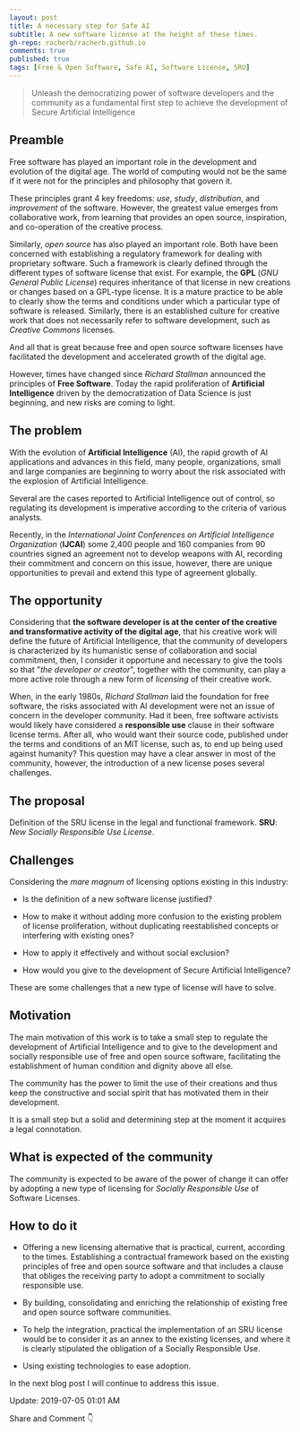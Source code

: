 ```yaml
---
layout: post
title: A necessary step for Safe AI
subtitle: A new software license at the height of these times.
gh-repo: racherb/racherb.github.io
comments: true
published: true
tags: [Free & Open Software, Safe AI, Software License, SRU]
---
```

> Unleash the democratizing power of software developers and the community as a fundamental first step to achieve the development of Secure Artificial Intelligence

## Preamble

Free software has played an important role in the development and evolution of the digital age. The world of computing would not be the same if it were not for the principles and philosophy that govern it.

These principles grant 4 key freedoms: *use*, *study*, *distribution*, and *improvement* of the software. However, the greatest value emerges from collaborative work, from learning that provides an open source, inspiration, and co-operation of the creative process.

Similarly, *open source* has also played an important role. Both have been concerned with establishing a regulatory framework for dealing with proprietary software. Such a framework is clearly defined through the different types of software license that exist. For example, the **GPL** (*GNU General Public License*) requires inheritance of that license in new creations or changes based on a GPL-type license. It is a mature practice to be able to clearly show the terms and conditions under which a particular type of software is released. Similarly, there is an established culture for creative work that does not necessarily refer to software development, such as *Creative Commons* licenses.

And all that is great because free and open source software licenses have facilitated the development and accelerated growth of the digital age.

However, times have changed since *Richard Stallman* announced the principles of **Free Software**. Today the rapid proliferation of **Artificial Intelligence** driven by the democratization of Data Science is just beginning, and new risks are coming to light.

## The problem

With the evolution of **Artificial Intelligence** (AI), the rapid growth of AI applications and advances in this field, many people, organizations, small and large companies are beginning to worry about the risk associated with the explosion of Artificial Intelligence.

Several are the cases reported to Artificial Intelligence out of control, so regulating its development is imperative according to the criteria of various analysts.

Recently, in the *International Joint Conferences on Artificial Intelligence Organization* (**IJCAI**) some 2,400 people and 160 companies from 90 countries signed an agreement not to develop weapons with AI, recording their commitment and concern on this issue, however, there are unique opportunities to prevail and extend this type of agreement globally.

## The opportunity

Considering that **the software developer is at the center of the creative and transformative activity of the digital age**, that his creative work will define the future of Artificial Intelligence, that the community of developers is characterized by its humanistic sense of collaboration and social commitment, then, I consider it opportune and necessary to give the tools so that "*the developer or creator*", together with the community, can play a more active role through a new form of *licensing* of their creative work.

When, in the early 1980s, *Richard Stallman* laid the foundation for free software, the risks associated with AI development were not an issue of concern in the developer community. Had it been, free software activists would likely have considered a **responsible use** clause in their software license terms. After all, who would want their source code, published under the terms and conditions of an MIT license, such as, to end up being used against humanity? This question may have a clear answer in most of the community, however, the introduction of a new license poses several challenges.

## The proposal

Definition of the SRU license in the legal and functional framework.
**SRU**: *New Socially Responsible Use License*.

## Challenges

Considering the *mare magnum* of licensing options existing in this industry:

- Is the definition of a new software license justified?

- How to make it without adding more confusion to the existing problem of license proliferation, without duplicating reestablished concepts or interfering with existing ones?

- How to apply it effectively and without social exclusion?

- How would you give to the development of Secure Artificial Intelligence?

These are some challenges that a new type of license will have to solve.

## Motivation

The main motivation of this work is to take a small step to regulate the development of Artificial Intelligence and to give to the development and socially responsible use of free and open source software, facilitating the establishment of human condition and dignity above all else.

The community has the power to limit the use of their creations and thus keep the constructive and social spirit that has motivated them in their development.

It is a small step but a solid and determining step at the moment it acquires a legal connotation.

## What is expected of the community

The community is expected to be aware of the power of change it can offer by adopting a new type of licensing for *Socially Responsible Use* of Software Licenses.

## How to do it

- Offering a new licensing alternative that is practical, current, according to the times. Establishing a contractual framework based on the existing principles of free and open source software and that includes a clause that obliges the receiving party to adopt a commitment to socially responsible use.

- By building, consolidating and enriching the relationship of existing free and open source software communities.

- To help the integration, practical the implementation of an SRU license would be to consider it as an annex to the existing licenses, and where it is clearly stipulated the obligation of a Socially Responsible Use.

- Using existing technologies to ease adoption.

In the next blog post I will continue to address this issue.

Update: 2019-07-05 01:01 AM

Share and Comment 👇
